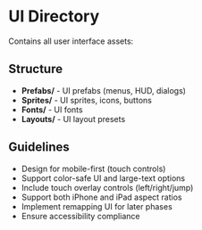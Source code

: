 # UI Directory

Contains all user interface assets:

## Structure
- **Prefabs/** - UI prefabs (menus, HUD, dialogs)
- **Sprites/** - UI sprites, icons, buttons
- **Fonts/** - UI fonts
- **Layouts/** - UI layout presets

## Guidelines
- Design for mobile-first (touch controls)
- Support color-safe UI and large-text options
- Include touch overlay controls (left/right/jump)
- Support both iPhone and iPad aspect ratios
- Implement remapping UI for later phases
- Ensure accessibility compliance